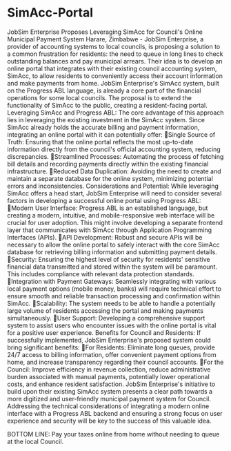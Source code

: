 # SimAcc-Portal
JobSim Enterprise Proposes Leveraging SimAcc for Council's Online Municipal Payment System
Harare, Zimbabwe - JobSim Enterprise, a provider of accounting systems to local councils, is proposing a solution to a common frustration for residents: the need to queue in long lines to check outstanding balances and pay municipal arrears. Their idea is to develop an online portal that integrates with their existing council accounting system, SimAcc, to allow residents to conveniently access their account information and make payments from home.
JobSim Enterprise's SimAcc system, built on the Progress ABL language, is already a core part of the financial operations for some local councils. The proposal is to extend the functionality of SimAcc to the public, creating a resident-facing portal.
Leveraging SimAcc and Progress ABL:
The core advantage of this approach lies in leveraging the existing investment in the SimAcc system. Since SimAcc already holds the accurate billing and payment information, integrating an online portal with it can potentially offer:
Single Source of Truth: Ensuring that the online portal reflects the most up-to-date information directly from the council's official accounting system, reducing discrepancies.
Streamlined Processes: Automating the process of fetching bill details and recording payments directly within the existing financial infrastructure.
Reduced Data Duplication: Avoiding the need to create and maintain a separate database for the online system, minimizing potential errors and inconsistencies.
Considerations and Potential:
While leveraging SimAcc offers a head start, JobSim Enterprise will need to consider several factors in developing a successful online portal using Progress ABL:
Modern User Interface: Progress ABL is an established language, but creating a modern, intuitive, and mobile-responsive web interface will be crucial for user adoption. This might involve developing a separate frontend layer that communicates with SimAcc through Application Programming Interfaces (APIs).
API Development: Robust and secure APIs will be necessary to allow the online portal to safely interact with the core SimAcc database for retrieving billing information and submitting payment details.
Security: Ensuring the highest level of security for residents' sensitive financial data transmitted and stored within the system will be paramount. This includes compliance with relevant data protection standards.
Integration with Payment Gateways: Seamlessly integrating with various local payment options (mobile money, banks) will require technical effort to ensure smooth and reliable transaction processing and confirmation within SimAcc.
Scalability: The system needs to be able to handle a potentially large volume of residents accessing the portal and making payments simultaneously.
User Support: Developing a comprehensive support system to assist users who encounter issues with the online portal is vital for a positive user experience.
Benefits for Council and Residents:
If successfully implemented, JobSim Enterprise's proposed system could bring significant benefits:
For Residents: Eliminate long queues, provide 24/7 access to billing information, offer convenient payment options from home, and increase transparency regarding their council accounts.
For the Council: Improve efficiency in revenue collection, reduce administrative burden associated with manual payments, potentially lower operational costs, and enhance resident satisfaction.
JobSim Enterprise's initiative to build upon their existing SimAcc system presents a clear path towards a more digitized and user-friendly municipal payment system for Council. Addressing the technical considerations of integrating a modern online interface with a Progress ABL backend and ensuring a strong focus on user experience and security will be key to the success of this valuable idea.

BOTTOM LINE: Pay your taxes online from home without needing to queue at the local Council.

